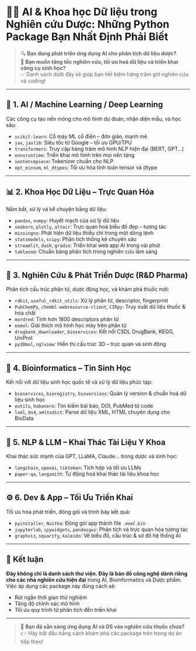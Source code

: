 # 🧠💊 AI & Khoa học Dữ liệu trong Nghiên cứu Dược: Những Python Package Bạn Nhất Định Phải Biết

> 🔍 **Bạn đang phát triển ứng dụng AI cho phân tích dữ liệu dược?**  
> 🎯 **Bạn muốn tăng tốc nghiên cứu, tối ưu hoá dữ liệu và triển khai công cụ sinh học?**  
> ✅ Danh sách dưới đây sẽ giúp bạn tiết kiệm hàng trăm giờ nghiên cứu và coding!

---

## 🔬 1. AI / Machine Learning / Deep Learning
Các công cụ tạo nền móng cho mô hình dự đoán, nhận diện mẫu, và học sâu:

- `scikit-learn`: Cỗ máy ML cổ điển – đơn giản, mạnh mẽ  
- `jax`, `jaxlib`: Siêu tốc từ Google – tối ưu GPU/TPU  
- `transformers`: Truy cập hàng trăm mô hình NLP hiện đại (BERT, GPT…)  
- `onnxruntime`: Triển khai mô hình trên mọi nền tảng  
- `sentencepiece`: Tokenizer chuẩn cho NLP  
- `opt_einsum`, `ml_dtypes`: Tối ưu hóa tính toán tensor và dtype  

---

## 📊 2. Khoa Học Dữ Liệu – Trực Quan Hóa
Nắm bắt, xử lý và kể chuyện bằng dữ liệu:

- `pandas`, `numpy`: Huyết mạch của xử lý dữ liệu  
- `seaborn`, `plotly`, `altair`: Trực quan hoá biểu đồ đẹp – tương tác  
- `missingno`: Phát hiện dữ liệu thiếu chỉ trong một dòng lệnh  
- `statsmodels`, `scipy`: Phân tích thống kê chuyên sâu  
- `streamlit`, `dash`, `gradio`: Triển khai web app AI trong vài phút  
- `tableone`: Chuẩn bảng phân tích trong nghiên cứu lâm sàng  

---

## 💊 3. Nghiên Cứu & Phát Triển Dược (R&D Pharma)
Phân tích cấu trúc phân tử, dược động học, và khám phá thuốc mới:

- `rdkit`, `useful_rdkit_utils`: Xử lý phân tử, descriptor, fingerprint  
- `PubChemPy`, `chembl-webresource-client`, `CIRpy`: Truy xuất dữ liệu thuốc & hóa chất  
- `mordred`: Tính hơn 1800 descriptors phân tử  
- `exmol`: Giải thích mô hình học máy trên phân tử  
- `drugbank_downloader`, `bioservices`: Kết nối CSDL DrugBank, KEGG, UniProt  
- `py3Dmol`, `nglview`: Hiển thị cấu trúc 3D – trực quan và sinh động  

---

## 🧬 4. Bioinformatics – Tin Sinh Học
Kết nối với dữ liệu sinh học quốc tế và xử lý dữ liệu phức tạp:

- `bioservices`, `bioregistry`, `bioversions`: Quản lý version & chuẩn hoá dữ liệu sinh học  
- `eutils`, `habanero`: Tìm kiếm bài báo, DOI, PubMed từ code  
- `lxml`, `bs4`, `xmltodict`: Parse dữ liệu XML, HTML chuyên dụng cho BioData  

---

## 🤖 5. NLP & LLM – Khai Thác Tài Liệu Y Khoa
Khai thác sức mạnh của GPT, LLaMA, Claude… trong dược và sinh học:

- `langchain`, `openai`, `tiktoken`: Tích hợp và tối ưu LLMs  
- `paper-qa`, `langsmith`: Tự động hoá khai thác tài liệu khoa học  

---

## ⚙️ 6. Dev & App – Tối Ưu Triển Khai
Tối ưu hóa phát triển, đóng gói và trình bày kết quả:

- `pyinstaller`, `Nuitka`: Đóng gói app thành file `.exe`/`.bin`  
- `jupyterlab`, `ipywidgets`, `pandasgui`: Phân tích và trực quan hóa tương tác  
- `graphviz`, `squarify`, `kaleido`: Vẽ biểu đồ, cấu trúc & sơ đồ hệ thống AI  

---

## 🎯 Kết luận
**Đây không chỉ là danh sách thư viện. Đây là bản đồ công nghệ dành riêng cho các nhà nghiên cứu hiện đại** trong AI, Bioinformatics và Dược phẩm. Việc áp dụng các package này đúng cách sẽ:

- Rút ngắn thời gian thử nghiệm  
- Tăng độ chính xác mô hình  
- Tối ưu quy trình từ phân tích đến triển khai  

---

> 🚀 **Bạn đã sẵn sàng ứng dụng AI và DS vào nghiên cứu thuốc chưa?**  
> 👉 Hãy bắt đầu bằng cách khám phá các package trên trong dự án tiếp theo!
